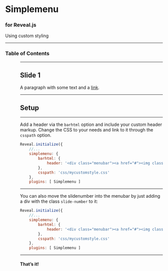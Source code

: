 <!-- .slide: data-state="hide-menubar" -->
# Simplemenu
### for Reveal.js
Using custom styling

---
<!-- .slide: data-state="hide-menubar" -->
### Table of Contents
<ul class="menu"><ul>

---

<!-- .slide: data-name="1つ目の項目" -->
## Slide 1
A paragraph with some text and a [link](http://hakim.se).

---

<!-- .slide: data-stack-name="設定" -->
## Setup

----

Add a header via the `barhtml` option and include your custom header markup. Change the CSS to your needs and link to it through the `csspath` option.

```js []
Reveal.initialize({
	//...
	simplemenu: {
		barhtml: { 
			header: '<div class="menubar"><a href="#"><img class="logo" src="img/logo.svg"></a><ul class="menu"></ul></div>'
		},
		csspath: 'css/mycustomstyle.css'
	},
	plugins: [ Simplemenu ]
```

----

You can also move the slidenumber into the menubar by just adding a div with the class `slide-number` to it:

```js []
Reveal.initialize({
	//...
	simplemenu: {
		barhtml: { 
			header: '<div class="menubar"><a href="#"><img class="logo" src="img/logo.svg"></a><ul class="menu"></ul><div class="slide-number"></div></div>'
		},
		csspath: 'css/mycustomstyle.css'
	},
	plugins: [ Simplemenu ]
```

---
<!-- .slide: data-state="hide-menu" -->
#### That’s it!
